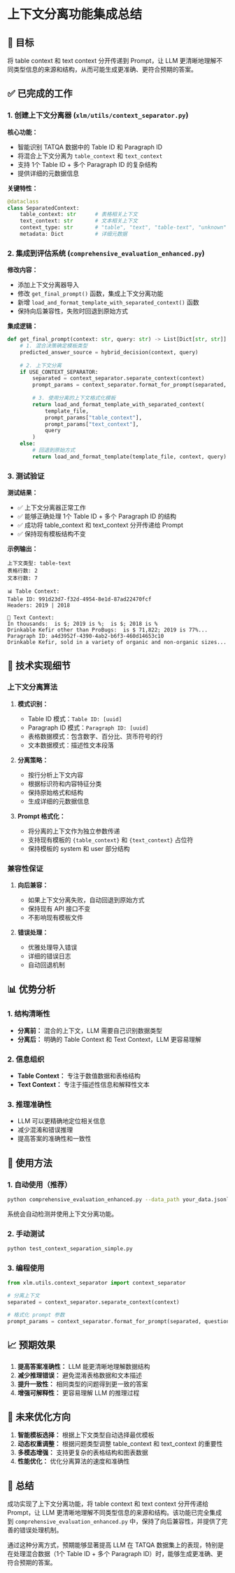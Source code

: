 # 上下文分离功能集成总结

## 🎯 目标
将 table context 和 text context 分开传递到 Prompt，让 LLM 更清晰地理解不同类型信息的来源和结构，从而可能生成更准确、更符合预期的答案。

## ✅ 已完成的工作

### 1. 创建上下文分离器 (`xlm/utils/context_separator.py`)

**核心功能：**
- 智能识别 TATQA 数据中的 Table ID 和 Paragraph ID
- 将混合上下文分离为 `table_context` 和 `text_context`
- 支持 1个 Table ID + 多个 Paragraph ID 的复杂结构
- 提供详细的元数据信息

**关键特性：**
```python
@dataclass
class SeparatedContext:
    table_context: str      # 表格相关上下文
    text_context: str       # 文本相关上下文
    context_type: str       # "table", "text", "table-text", "unknown"
    metadata: Dict          # 详细元数据
```

### 2. 集成到评估系统 (`comprehensive_evaluation_enhanced.py`)

**修改内容：**
- 添加上下文分离器导入
- 修改 `get_final_prompt()` 函数，集成上下文分离功能
- 新增 `load_and_format_template_with_separated_context()` 函数
- 保持向后兼容性，失败时回退到原始方式

**集成逻辑：**
```python
def get_final_prompt(context: str, query: str) -> List[Dict[str, str]]:
    # 1. 混合决策确定模板类型
    predicted_answer_source = hybrid_decision(context, query)
    
    # 2. 上下文分离
    if USE_CONTEXT_SEPARATOR:
        separated = context_separator.separate_context(context)
        prompt_params = context_separator.format_for_prompt(separated, query)
        
        # 3. 使用分离的上下文格式化模板
        return load_and_format_template_with_separated_context(
            template_file, 
            prompt_params["table_context"], 
            prompt_params["text_context"], 
            query
        )
    else:
        # 回退到原始方式
        return load_and_format_template(template_file, context, query)
```

### 3. 测试验证

**测试结果：**
- ✅ 上下文分离器正常工作
- ✅ 能够正确处理 1个 Table ID + 多个 Paragraph ID 的结构
- ✅ 成功将 table_context 和 text_context 分开传递给 Prompt
- ✅ 保持现有模板结构不变

**示例输出：**
```
上下文类型: table-text
表格行数: 2
文本行数: 7

📊 Table Context:
Table ID: 991d23d7-f32d-4954-8e1d-87ad22470fcf
Headers: 2019 | 2018

📝 Text Context:
In thousands:  is $; 2019 is %;  is $; 2018 is %
Drinkable Kefir other than ProBugs:  is $ 71,822; 2019 is 77%...
Paragraph ID: a4d3952f-4390-4ab2-b6f3-460d14653c10
Drinkable Kefir, sold in a variety of organic and non-organic sizes...
```

## 🔧 技术实现细节

### 上下文分离算法

1. **模式识别：**
   - Table ID 模式：`Table ID: [uuid]`
   - Paragraph ID 模式：`Paragraph ID: [uuid]`
   - 表格数据模式：包含数字、百分比、货币符号的行
   - 文本数据模式：描述性文本段落

2. **分离策略：**
   - 按行分析上下文内容
   - 根据标识符和内容特征分类
   - 保持原始格式和结构
   - 生成详细的元数据信息

3. **Prompt 格式化：**
   - 将分离的上下文作为独立参数传递
   - 支持现有模板的 `{table_context}` 和 `{text_context}` 占位符
   - 保持模板的 system 和 user 部分结构

### 兼容性保证

1. **向后兼容：**
   - 如果上下文分离失败，自动回退到原始方式
   - 保持现有 API 接口不变
   - 不影响现有模板文件

2. **错误处理：**
   - 优雅处理导入错误
   - 详细的错误日志
   - 自动回退机制

## 📊 优势分析

### 1. 结构清晰性
- **分离前：** 混合的上下文，LLM 需要自己识别数据类型
- **分离后：** 明确的 Table Context 和 Text Context，LLM 更容易理解

### 2. 信息组织
- **Table Context：** 专注于数值数据和表格结构
- **Text Context：** 专注于描述性信息和解释性文本

### 3. 推理准确性
- LLM 可以更精确地定位相关信息
- 减少混淆和错误推理
- 提高答案的准确性和一致性

## 🚀 使用方法

### 1. 自动使用（推荐）
```bash
python comprehensive_evaluation_enhanced.py --data_path your_data.jsonl
```
系统会自动检测并使用上下文分离功能。

### 2. 手动测试
```bash
python test_context_separation_simple.py
```

### 3. 编程使用
```python
from xlm.utils.context_separator import context_separator

# 分离上下文
separated = context_separator.separate_context(context)

# 格式化 prompt 参数
prompt_params = context_separator.format_for_prompt(separated, question)
```

## 📈 预期效果

1. **提高答案准确性：** LLM 能更清晰地理解数据结构
2. **减少推理错误：** 避免混淆表格数据和文本描述
3. **提升一致性：** 相同类型的问题得到更一致的答案
4. **增强可解释性：** 更容易理解 LLM 的推理过程

## 🔮 未来优化方向

1. **智能模板选择：** 根据上下文类型自动选择最优模板
2. **动态权重调整：** 根据问题类型调整 table_context 和 text_context 的重要性
3. **多模态增强：** 支持更复杂的表格结构和图表数据
4. **性能优化：** 优化分离算法的速度和准确性

## 📝 总结

成功实现了上下文分离功能，将 table context 和 text context 分开传递给 Prompt，让 LLM 更清晰地理解不同类型信息的来源和结构。该功能已完全集成到 `comprehensive_evaluation_enhanced.py` 中，保持了向后兼容性，并提供了完善的错误处理机制。

通过这种分离方式，预期能够显著提高 LLM 在 TATQA 数据集上的表现，特别是在处理混合数据（1个 Table ID + 多个 Paragraph ID）时，能够生成更准确、更符合预期的答案。 